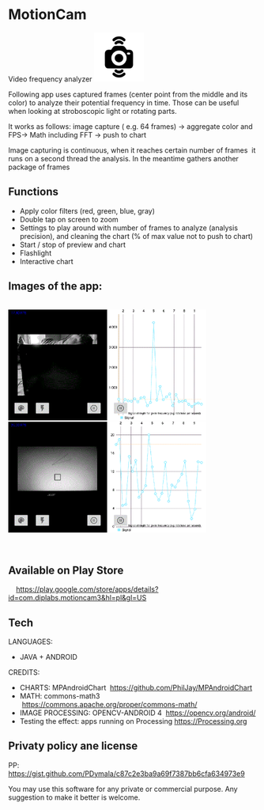 # MotionCam
Video frequency analyzer
<img src="motioncamicon.png" width="100" />

Following app uses captured frames (center point from the middle and its color) to analyze their potential frequency in time. Those can be useful when looking at stroboscopic light or rotating parts.

It works as follows:
image capture ( e.g. 64 frames) -> aggregate color and FPS-> Math including FFT -> push to chart

Image capturing is continuous, when it reaches certain number of frames  it runs on a second thread the analysis. In the meantime gathers another package of frames


## Functions

- Apply color filters (red, green, blue, gray)
- Double tap on screen to zoom
- Settings to play around with number of frames to analyze (analysis precision), and cleaning the chart (% of max value not to push to chart)
- Start / stop of preview and chart
- Flashlight
- Interactive chart

## Images of the app:

<BR>
<img src="20211030_143553.gif" width="400" />

<BR>
<img src="20211030_143704.gif" width="400" />

  
## Available on Play Store
 
  https://play.google.com/store/apps/details?id=com.diplabs.motioncam3&hl=pl&gl=US


## Tech
LANGUAGES:
* JAVA + ANDROID

CREDITS:
* CHARTS: MPAndroidChart  https://github.com/PhilJay/MPAndroidChart
* MATH: commons-math3  https://commons.apache.org/proper/commons-math/
* IMAGE PROCESSING: OPENCV-ANDROID 4  https://opencv.org/android/
* Testing the effect: apps running on Processing https://Processing.org
  
  
## Privaty policy ane license
  
PP: https://gist.github.com/PDymala/c87c2e3ba9a69f7387bb6cfa634973e9
  
You may use this software for any private or commercial purpose. Any suggestion to make it better is welcome.
  
  
  


  
